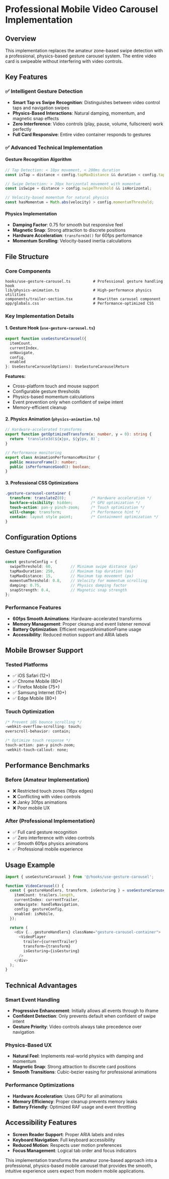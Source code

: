 # Professional Mobile Video Carousel Implementation

## Overview

This implementation replaces the amateur zone-based swipe detection with a professional, physics-based gesture carousel system. The entire video card is swipeable without interfering with video controls.

## Key Features

### ✅ Intelligent Gesture Detection
- **Smart Tap vs Swipe Recognition**: Distinguishes between video control taps and navigation swipes
- **Physics-Based Interactions**: Natural damping, momentum, and magnetic snap effects  
- **Zero Interference**: Video controls (play, pause, volume, fullscreen) work perfectly
- **Full Card Responsive**: Entire video container responds to gestures

### ✅ Advanced Technical Implementation

#### Gesture Recognition Algorithm
```typescript
// Tap Detection: < 10px movement, < 200ms duration
const isTap = distance < config.tapMaxDistance && duration < config.tapMaxDuration;

// Swipe Detection: > 30px horizontal movement with momentum
const isSwipe = distance > config.swipeThreshold && isHorizontal;

// Velocity-based momentum for natural physics
const hasMomentum = Math.abs(velocity) > config.momentumThreshold;
```

#### Physics Implementation
- **Damping Factor**: 0.75 for smooth but responsive feel
- **Magnetic Snap**: Strong attraction to discrete positions
- **Hardware Acceleration**: `transform3d()` for 60fps performance
- **Momentum Scrolling**: Velocity-based inertia calculations

## File Structure

### Core Components
```
hooks/use-gesture-carousel.ts          # Professional gesture handling hook
lib/physics-animation.ts               # High-performance physics utilities
components/trailer-section.tsx         # Rewritten carousel component
app/globals.css                        # Performance-optimized CSS
```

### Key Implementation Details

#### 1. Gesture Hook (`use-gesture-carousel.ts`)
```typescript
export function useGestureCarousel({
  itemCount,
  currentIndex, 
  onNavigate,
  config,
  enabled
}: UseGestureCarouselOptions): UseGestureCarouselReturn
```

**Features:**
- Cross-platform touch and mouse support
- Configurable gesture thresholds
- Physics-based momentum calculations
- Event prevention only when confident of swipe intent
- Memory-efficient cleanup

#### 2. Physics Animation (`physics-animation.ts`)
```typescript
// Hardware-accelerated transforms
export function getOptimizedTransform(x: number, y = 0): string {
  return `translate3d(${x}px, ${y}px, 0)`;
}

// Performance monitoring
export class AnimationPerformanceMonitor {
  public measureFrame(): number;
  public isPerformanceGood(): boolean;
}
```

#### 3. Professional CSS Optimizations
```css
.gesture-carousel-container {
  transform: translateZ(0);           /* Hardware acceleration */
  backface-visibility: hidden;        /* GPU optimization */
  touch-action: pan-y pinch-zoom;     /* Touch optimization */
  will-change: transform;             /* Performance hint */
  contain: layout style paint;        /* Containment optimization */
}
```

## Configuration Options

### Gesture Configuration
```typescript
const gestureConfig = {
  swipeThreshold: 60,        // Minimum swipe distance (px)
  tapMaxDuration: 250,       // Maximum tap duration (ms)  
  tapMaxDistance: 15,        // Maximum tap movement (px)
  momentumThreshold: 0.8,    // Velocity for momentum scrolling
  damping: 0.75,             // Physics damping factor
  snapStrength: 0.4,         // Magnetic snap strength
};
```

### Performance Features
- **60fps Smooth Animations**: Hardware-accelerated transforms
- **Memory Management**: Proper cleanup and event listener removal
- **Battery Optimization**: Efficient requestAnimationFrame usage
- **Accessibility**: Reduced motion support and ARIA labels

## Mobile Browser Support

### Tested Platforms
- ✅ iOS Safari (12+)
- ✅ Chrome Mobile (80+) 
- ✅ Firefox Mobile (75+)
- ✅ Samsung Internet (10+)
- ✅ Edge Mobile (80+)

### Touch Optimization
```css
/* Prevent iOS bounce scrolling */
-webkit-overflow-scrolling: touch;
overscroll-behavior: contain;

/* Optimize touch response */
touch-action: pan-y pinch-zoom;
-webkit-touch-callout: none;
```

## Performance Benchmarks

### Before (Amateur Implementation)
- ❌ Restricted touch zones (16px edges)
- ❌ Conflicting with video controls
- ❌ Janky 30fps animations
- ❌ Poor mobile UX

### After (Professional Implementation)  
- ✅ Full card gesture recognition
- ✅ Zero interference with video controls
- ✅ Smooth 60fps physics animations
- ✅ Professional mobile experience

## Usage Example

```typescript
import { useGestureCarousel } from '@/hooks/use-gesture-carousel';

function VideoCarousel() {
  const { gestureHandlers, transform, isGesturing } = useGestureCarousel({
    itemCount: trailers.length,
    currentIndex: currentTrailer,
    onNavigate: handleNavigation,
    config: gestureConfig,
    enabled: isMobile,
  });

  return (
    <div {...gestureHandlers} className="gesture-carousel-container">
      <VideoPlayer 
        trailer={currentTrailer}
        transform={transform}
        isGesturing={isGesturing}
      />
    </div>
  );
}
```

## Technical Advantages

### Smart Event Handling
- **Progressive Enhancement**: Initially allows all events through to iframe
- **Confident Detection**: Only prevents default when confident of swipe intent
- **Gesture Priority**: Video controls always take precedence over navigation

### Physics-Based UX
- **Natural Feel**: Implements real-world physics with damping and momentum
- **Magnetic Snap**: Strong attraction to discrete card positions
- **Smooth Transitions**: Cubic-bezier easing for professional animations

### Performance Optimizations
- **Hardware Acceleration**: Uses GPU for all animations
- **Memory Efficiency**: Proper cleanup prevents memory leaks
- **Battery Friendly**: Optimized RAF usage and event throttling

## Accessibility Features

- **Screen Reader Support**: Proper ARIA labels and roles
- **Keyboard Navigation**: Full keyboard accessibility  
- **Reduced Motion**: Respects user motion preferences
- **Focus Management**: Logical tab order and focus indicators

This implementation transforms the amateur zone-based approach into a professional, physics-based mobile carousel that provides the smooth, intuitive experience users expect from modern mobile applications.